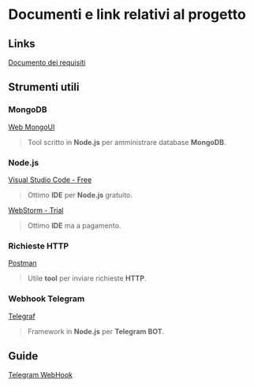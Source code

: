 # Documenti e link relativi al progetto

## Links

[Documento dei requisiti](https://drive.google.com/drive/folders/1euaZQNOU5cNrR8QMMYcrrw8sp6veFksH?usp=sharing)

## Strumenti utili

### MongoDB
[Web MongoUI](https://github.com/azat-co/mongoui)
> Tool scritto in __Node.js__ per amministrare database __MongoDB__.

### Node.js
[Visual Studio Code - Free](https://code.visualstudio.com/)
> Ottimo __IDE__ per __Node.js__ gratuito.

[WebStorm - Trial](https://www.jetbrains.com/webstorm/)
> Ottimo __IDE__ ma a pagamento.

### Richieste HTTP
[Postman](https://www.getpostman.com/)
> Utile __tool__ per inviare richieste __HTTP__.

### Webhook Telegram
[Telegraf](https://github.com/telegraf/telegraf)
> Framework in __Node.js__ per __Telegram BOT__.

## Guide 
[Telegram WebHook](https://core.telegram.org/bots/webhooks)

